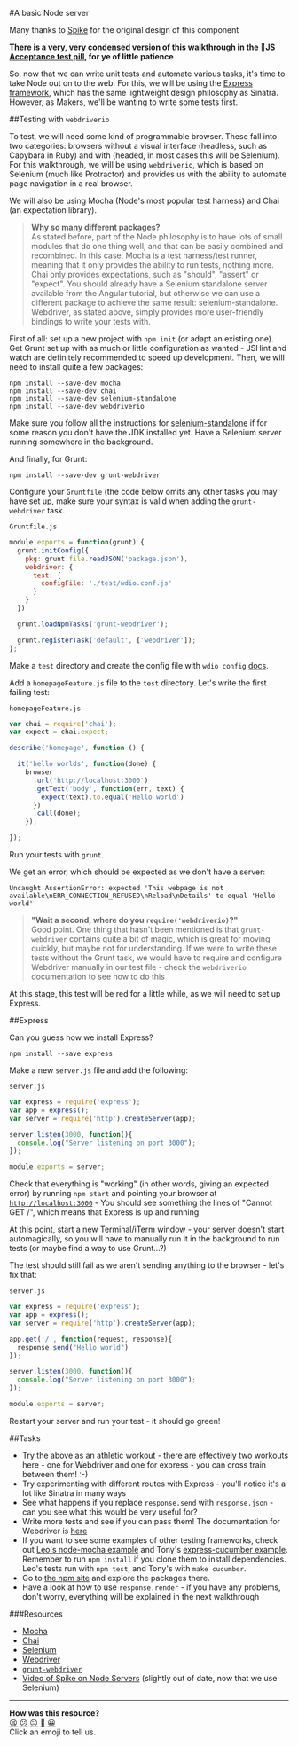 #A basic Node server

Many thanks to [Spike](http://github.com/spike01) for the original design of this component

**There is a very, very condensed version of this walkthrough in the :pill:[JS Acceptance test pill](https://github.com/makersacademy/course/blob/main/pills/js_acceptance_tests.md), for ye of little patience**

So, now that we can write unit tests and automate various tasks, it's time to take Node out on to the web. For this, we will be using the [Express framework](http://expressjs.com/), which has the same lightweight design philosophy as Sinatra. However, as Makers, we'll be wanting to write some tests first.  

##Testing with `webdriverio`

To test, we will need some kind of programmable browser. These fall into two categories: browsers without a visual interface (headless, such as Capybara in Ruby) and with (headed, in most cases this will be Selenium). For this walkthrough, we will be using `webdriverio`, which is based on Selenium (much like Protractor) and provides us with the ability to automate page navigation in a real browser.  

We will also be using Mocha (Node's most popular test harness) and Chai (an expectation library).  

> __Why so many different packages?__    
> As stated before, part of the Node philosophy is to have lots of small modules that do one thing well, and that can be easily combined and recombined. In this case, Mocha is a test harness/test runner, meaning that it only provides the ability to run tests, nothing more. Chai only provides expectations, such as "should", "assert" or "expect". You should already have a Selenium standalone server available from the Angular tutorial, but otherwise we can use a different package to achieve the same result: selenium-standalone. Webdriver, as stated above, simply provides more user-friendly bindings to write your tests with.

First of all: set up a new project with `npm init` (or adapt an existing one). Get Grunt set up with as much or little configuration as wanted - JSHint and watch are definitely recommended to speed up development. Then, we will need to install quite a few packages:

```shell
npm install --save-dev mocha
npm install --save-dev chai
npm install --save-dev selenium-standalone
npm install --save-dev webdriverio
```

Make sure you follow all the instructions for [selenium-standalone](https://www.npmjs.com/package/selenium-standalone) if for some reason you don't have the JDK installed yet. Have a Selenium server running somewhere in the background.

And finally, for Grunt:

```shell
npm install --save-dev grunt-webdriver
```

Configure your `Gruntfile` (the code below omits any other tasks you may have set up, make sure your syntax is valid when adding the `grunt-webdriver` task.

`Gruntfile.js`
```javascript
module.exports = function(grunt) {
  grunt.initConfig({
    pkg: grunt.file.readJSON('package.json'),
    webdriver: {
      test: {
        configFile: './test/wdio.conf.js'
      }
    }
  })

  grunt.loadNpmTasks('grunt-webdriver');

  grunt.registerTask('default', ['webdriver']);
};
```

Make a `test` directory and create the config file with `wdio config` [docs](http://webdriver.io/guide/testrunner/gettingstarted.html).

Add a `homepageFeature.js` file to the `test` directory. Let's write the first failing test:

`homepageFeature.js`
```javascript
var chai = require('chai');
var expect = chai.expect;

describe('homepage', function () {

  it('hello worlds', function(done) {
    browser
      .url('http://localhost:3000')
      .getText('body', function(err, text) {
        expect(text).to.equal('Hello world')
      })
      .call(done);
    });

});
```

Run your tests with `grunt`.

We get an error, which should be expected as we don't have a server:

```shell
Uncaught AssertionError: expected 'This webpage is not available\nERR_CONNECTION_REFUSED\nReload\nDetails' to equal 'Hello world'
```

> __"Wait a second, where do you `require('webdriverio)`?"__  
> Good point. One thing that hasn't been mentioned is that `grunt-webdriver` contains quite a bit of magic, which is great for moving quickly, but maybe not for understanding. If we were to write these tests without the Grunt task, we would have to require and configure Webdriver manually in our test file - check the `webdriverio` documentation to see how to do this

At this stage, this test will be red for a little while, as we will need to set up Express.

##Express

Can you guess how we install Express?

```shell
npm install --save express
```

Make a new `server.js` file and add the following:

`server.js`
```javascript
var express = require('express');
var app = express();
var server = require('http').createServer(app);

server.listen(3000, function(){
  console.log("Server listening on port 3000");
});

module.exports = server;
```

Check that everything is "working" (in other words, giving an expected error) by running `npm start` and pointing your browser at [`http://localhost:3000`](http://localhost:3000) - You should see something the lines of "Cannot GET /", which means that Express is up and running.

At this point, start a new Terminal/iTerm window - your server doesn't start automagically, so you will have to manually run it in the background to run tests (or maybe find a way to use Grunt...?)

The test should still fail as we aren't sending anything to the browser - let's fix that:

`server.js`
```javascript
var express = require('express');
var app = express();
var server = require('http').createServer(app);

app.get('/', function(request, response){
  response.send("Hello world")
});

server.listen(3000, function(){
  console.log("Server listening on port 3000");
});

module.exports = server;
```

Restart your server and run your test - it should go green!

##Tasks

* Try the above as an athletic workout - there are effectively two workouts here - one for Webdriver and one for express - you can cross train between them! :-)
* Try experimenting with different routes with Express - you'll notice it's a lot like Sinatra in many ways
* See what happens if you replace `response.send` with `response.json` - can you see what this would be very useful for?
* Write more tests and see if you can pass them! The documentation for Webdriver is [here](http://www.webdriver.io/guide.html)
* If you want to see some examples of other testing frameworks, check out [Leo's node-mocha example](https://github.com/pitchinvasion/node-mocha) and Tony's [express-cucumber example](https://github.com/antonydenyer/express-cucumber). Remember to run `npm install` if you clone them to install dependencies. Leo's tests run with `npm test`, and Tony's with `make cucumber`.
* Go to [the npm site](https://www.npmjs.com/) and explore the packages there.
* Have a look at how to use `response.render` - if you have any problems, don't worry, everything will be explained in the next walkthrough


###Resources
* [Mocha](http://mochajs.org/)  
* [Chai](http://chaijs.com/)  
* [Selenium](http://www.seleniumhq.org/)
* [Webdriver](https://github.com/webdriverio/webdriverio)
* [`grunt-webdriver`](https://github.com/webdriverio/grunt-webdriver)
* [Video of Spike on Node Servers](https://www.youtube.com/watch?v=h5qyuyYIwt8) (slightly out of date, now that we use Selenium)

<!-- BEGIN GENERATED SECTION DO NOT EDIT -->

---

**How was this resource?**  
[😫](https://airtable.com/shrUJ3t7KLMqVRFKR?prefill_Repository=course&prefill_File=node/basic_node_server.md&prefill_Sentiment=😫) [😕](https://airtable.com/shrUJ3t7KLMqVRFKR?prefill_Repository=course&prefill_File=node/basic_node_server.md&prefill_Sentiment=😕) [😐](https://airtable.com/shrUJ3t7KLMqVRFKR?prefill_Repository=course&prefill_File=node/basic_node_server.md&prefill_Sentiment=😐) [🙂](https://airtable.com/shrUJ3t7KLMqVRFKR?prefill_Repository=course&prefill_File=node/basic_node_server.md&prefill_Sentiment=🙂) [😀](https://airtable.com/shrUJ3t7KLMqVRFKR?prefill_Repository=course&prefill_File=node/basic_node_server.md&prefill_Sentiment=😀)  
Click an emoji to tell us.

<!-- END GENERATED SECTION DO NOT EDIT -->
